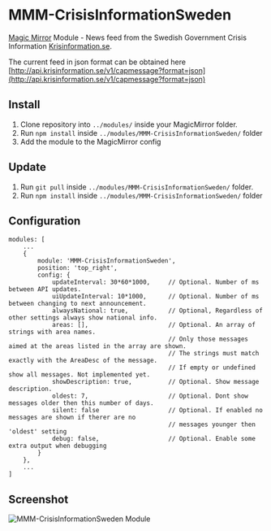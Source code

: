 # MMM-CrisisInformationSweden
[Magic Mirror](https://magicmirror.builders/) Module - News feed from the Swedish Government Crisis Information 
[Krisinformation.se](https://www.krisinformation.se/engelska).

The current feed in json format can be obtained here [http://api.krisinformation.se/v1/capmessage?format=json](http://api.krisinformation.se/v1/capmessage?format=json)


## Install
1. Clone repository into ``../modules/`` inside your MagicMirror folder.
2. Run ``npm install`` inside ``../modules/MMM-CrisisInformationSweden/`` folder
3. Add the module to the MagicMirror config

## Update
1. Run ``git pull`` inside ``../modules/MMM-CrisisInformationSweden/`` folder.
2. Run ``npm install`` inside ``../modules/MMM-CrisisInformationSweden/`` folder

## Configuration
```
modules: [
    ...
    {
        module: 'MMM-CrisisInformationSweden',
        position: 'top_right',
        config: {
            updateInterval: 30*60*1000,     // Optional. Number of ms between API updates.
            uiUpdateInterval: 10*1000,      // Optional. Number of ms between changing to next announcement.
            alwaysNational: true,           // Optional, Regardless of other settings always show national info.
            areas: [],                      // Optional. An array of strings with area names. 
                                            // Only those messages aimed at the areas listed in the array are shown. 
                                            // The strings must match exactly with the AreaDesc of the message.
                                            // If empty or undefined show all messages. Not implemented yet.
            showDescription: true,          // Optional. Show message description.
            oldest: 7,                      // Optional. Dont show messages older then this number of days.
            silent: false                   // Optional. If enabled no messages are shown if therer are no
                                            // messages younger then 'oldest' setting
            debug: false,                   // Optional. Enable some extra output when debugging
        }
    },
    ...
]
```


## Screenshot

![MMM-CrisisInformationSweden Module](https://github.com/boghammar/MMM-CrisisInformationSweden/blob/master/docs/ScreenShot2.PNG)

